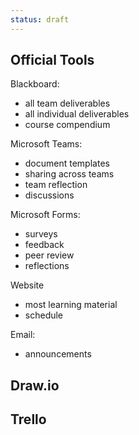 ```yaml
---
status: draft
---
```


## Official Tools

Blackboard: 
- all team deliverables
- all individual deliverables
- course compendium

Microsoft Teams:
- document templates
- sharing across teams
- team reflection
- discussions

Microsoft Forms:
- surveys
- feedback
- peer review
- reflections

Website
- most learning material
- schedule

Email:
- announcements




## Draw.io


## Trello